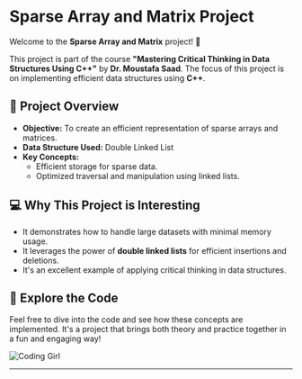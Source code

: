# Sparse Array and Matrix Project

Welcome to the **Sparse Array and Matrix** project! 🎉

This project is part of the course **"Mastering Critical Thinking in Data Structures Using C++"** by **Dr. Moustafa Saad**. The focus of this project is on implementing efficient data structures using **C++**.

## 🚀 Project Overview
- **Objective:** To create an efficient representation of sparse arrays and matrices.
- **Data Structure Used:** Double Linked List
- **Key Concepts:**
  - Efficient storage for sparse data.
  - Optimized traversal and manipulation using linked lists.

## 💻 Why This Project is Interesting
- It demonstrates how to handle large datasets with minimal memory usage.
- It leverages the power of **double linked lists** for efficient insertions and deletions.
- It's an excellent example of applying critical thinking in data structures.

## 📂 Explore the Code
Feel free to dive into the code and see how these concepts are implemented. It's a project that brings both theory and practice together in a fun and engaging way!


![Coding Girl](https://media.giphy.com/media/3oriO0OEd9QIDdllqo/giphy.gif)

---

